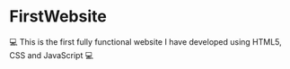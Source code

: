 # FirstWebsite

💻 This is the first fully functional website I have developed using HTML5, CSS and JavaScript 💻
